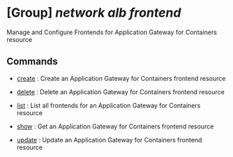 # [Group] _network alb frontend_

Manage and Configure Frontends for Application Gateway for Containers resource

## Commands

- [create](/Commands/network/alb/frontend/_create.md)
: Create an Application Gateway for Containers frontend resource

- [delete](/Commands/network/alb/frontend/_delete.md)
: Delete an Application Gateway for Containers frontend resource

- [list](/Commands/network/alb/frontend/_list.md)
: List all frontends for an Application Gateway for Containers resource

- [show](/Commands/network/alb/frontend/_show.md)
: Get an Application Gateway for Containers frontend resource

- [update](/Commands/network/alb/frontend/_update.md)
: Update an Application Gateway for Containers frontend resource
